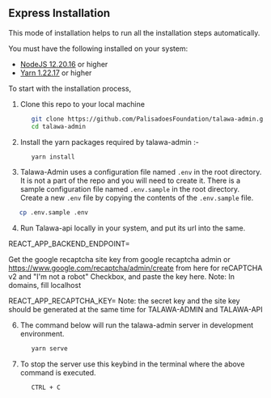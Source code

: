 ## Express Installation

This mode of installation helps to run all the installation steps automatically.

You must have the following installed on your system:

- [NodeJS 12.20.16](https://www.nodejs.org) or higher
- [Yarn 1.22.17](https://yarnpkg.com/) or higher

To start with the installation process,

1. Clone this repo to your local machine

   ```sh
      git clone https://github.com/PalisadoesFoundation/talawa-admin.git
      cd talawa-admin
   ```

2. Install the yarn packages required by talawa-admin :-

   ```sh
      yarn install
   ```

3. Talawa-Admin uses a configuration file named `.env` in the root directory. It is not a part of the repo and you will need to create it. There is a sample configuration file named `.env.sample` in the root directory. Create a new `.env` file by copying the contents of the `.env.sample` file.

```sh
   cp .env.sample .env
```

4.  Run Talawa-api locally in your system, and put its url into the same.

REACT_APP_BACKEND_ENDPOINT=

Get the google recaptcha site key from google recaptcha admin or https://www.google.com/recaptcha/admin/create from here for reCAPTCHA v2 and "I'm not a robot" Checkbox, and paste the key here.
Note: In domains, fill localhost

REACT_APP_RECAPTCHA_KEY=
Note: the secret key and the site key should be generated at the same time for TALAWA-ADMIN and TALAWA-API

6. The command below will run the talawa-admin server in development environment.

   ```sh
      yarn serve
   ```

7. To stop the server use this keybind in the terminal where the above command is executed.

   ```sh
      CTRL + C
   ```
